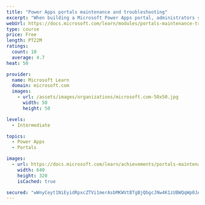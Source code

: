```yaml
---
title: "Power Apps portals maintenance and troubleshooting"
excerpt: "When building a Microsoft Power Apps portal, administrators should consider various techniques, best practices, and features. This module will cover the various troubleshooting tools that are available and explain the importance of using the Portal Checker tool."
webUrl: https://docs.microsoft.com/learn/modules/portals-maintenance-troubleshooting/
type: course
price: Free
length: PT22M
ratings:
  count: 10
  average: 4.7
heat: 50

provider:
  name: Microsoft Learn
  domain: microsoft.com
  images:
    - url: /assets/images/organizations/microsoft.com-50x50.jpg
      width: 50
      height: 50

levels:
  - Intermediate

topics:
  - Power Apps
  - Portals

images:
  - url: https://docs.microsoft.com/learn/achievements/portals-maintenance-troubleshooting-social.png
    width: 640
    height: 320
    isCached: true

secured: "wWnyCeyt1NiEyidRpxcZTVi1merAsbMKWVtBTgBjQbgcJNw4K1zUBWQqWp0JApZK1bzDUCHK4/BMtpAGimgdqM8eTRrLUJgh4FoPf8WPf9uxIc9nDH3alxmjhgRDEo88jUeDGMWTgXVbF3FtrHUJaYc+xsofn9Dv6IkIw8fdKSK8eJkHl3IGimmz53R3q2U6u5oWHRgr24DXvSSSEUTTSDC24xOId14CYsUuJ9bpNvMswh8RaQc4eNrC+prg4wq2oDbS1WXmexMrQahNLdC0a8jwLYhU8gOPZa31PgJ9gMJ6GDWCXnys95z4jsmW5tbXBMEGxe4gbnECaa9xdAbGfGBCUtd37si0T+geFLDvRqTNk543UxDwE21JGrcQj70zYpYECAmodkta0ikkrVeSorS5ym7ZvhHeRihGcgQH4Ik=;eTf5smut/bDq04w6fc0uwQ=="
---
```



